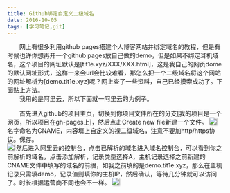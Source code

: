```yaml
---
title: Github绑定自定义二级域名
date: 2016-10-05
tags: [学习笔记,git]
---
```

　　网上有很多利用github pages搭建个人博客网站并绑定域名的教程，但是有时候也许你想再开一个github pages放自己做的demo，但是如果不绑定耳机域名，这个项目的网址默认是[tit1e.xyz/XXX/XXX.html]，这是我自己的网页dome的默认网址形式，这样一来会url会比较难看，那怎么把一个二级域名将这个网站的网址解析为[demo.tit1e.xyz]呢？网上查了一些资料，自己已经摸索成功了。下面贴上方法。<br>
　　我用的是阿里云，所以下面就一阿里云的为例子。<br>
<!--more-->
　　首先进入github的项目主页，切换到你项目文件所在的分支[我的项目是一个网页，所以项目在gh-pages上]，然后点击Create new file新建一个文件。
<img src="https://cloud.githubusercontent.com/assets/17524418/19103334/d3407294-8b08-11e6-929d-bc15c3716c5e.jpeg" style="box-shadow:2px 2px 3px #aaaaaa;">
　　名字命名为CNAME，内容填上自定义的裸二级域名，注意不要加http/https协议。保存。<br>
<img src="https://cloud.githubusercontent.com/assets/17524418/19103034/09dd6d68-8b07-11e6-85dd-c5c45280c4b1.jpeg" style="box-shadow:2px 2px 3px #aaaaaa;">
然后进入阿里云的控制台，点击已解析的域名进入域名控制台，可以看到你之前解析的域名，点击添加解析，记录类型选择A，主机记录选择之前新建的CNAME文件中填写的域名的前缀，如我之前填的是demo.tit1e.xyz，那么在主机记录只需填demo，记录值则填你的主机IP，然后确认，等待几分钟就可以访问了。时长根据运营商不同也会不一样。
<img src="https://cloud.githubusercontent.com/assets/17524418/19103336/d3a77728-8b08-11e6-8b0d-068bef2a488f.jpeg" style="box-shadow:2px 2px 3px #aaaaaa;">
